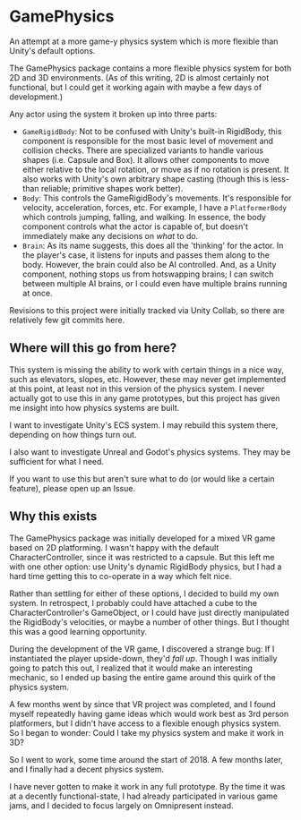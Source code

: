 # GamePhysics
An attempt at a more game-y physics system which is more flexible than Unity's default options.

The GamePhysics package contains a more flexible physics system for both 2D and 3D environments. (As of this writing, 2D is almost certainly not functional, but I could get it working again with maybe a few days of development.)

Any actor using the system it broken up into three parts:

 + `GameRigidBody`: Not to be confused with Unity's built-in RigidBody, this component is responsible for the most basic level of movement and collision checks. There are specialized variants to handle various shapes (i.e. Capsule and Box). It allows other components to move either relative to the local rotation, or move as if no rotation is present. It also works with Unity's own arbitrary shape casting (though this is less-than reliable; primitive shapes work better).
 + `Body`: This controls the GameRigidBody's movements. It's responsible for velocity, acceleration, forces, etc. For example, I have a `PlatformerBody` which controls jumping, falling, and walking. In essence, the body component controls what the actor is capable of, but doesn't immediately make any decisions on *what* to do.
 + `Brain`: As its name suggests, this does all the 'thinking' for the actor. In the player's case, it listens for inputs and passes them along to the body. However, the brain could also be AI controlled. And, as a Unity component, nothing stops us from hotswapping brains; I can switch between multiple AI brains, or I could even have multiple brains running at once.

Revisions to this project were initially tracked via Unity Collab, so there are relatively few git commits here.


## Where will this go from here?

This system is missing the ability to work with certain things in a nice way, such as elevators, slopes, etc. However, these may never get implemented at this point, at least not in this version of the physics system. I never actually got to use this in any game prototypes, but this project has given me insight into how physics systems are built.

I want to investigate Unity's ECS system. I may rebuild this system there, depending on how things turn out.

I also want to investigate Unreal and Godot's physics systems. They may be sufficient for what I need.

If you want to use this but aren't sure what to do (or would like a certain feature), please open up an Issue.


## Why this exists

The GamePhysics package was initially developed for a mixed VR game based on 2D platforming. I wasn't happy with the default CharacterController, since it was restricted to a capsule. But this left me with one other option: use Unity's dynamic RigidBody physics, but I had a hard time getting this to co-operate in a way which felt nice.

Rather than settling for either of these options, I decided to build my own system. In retrospect, I probably could have attached a cube to the CharacterController's GameObject, or I could have just directly manipulated the RigidBody's velocities, or maybe a number of other things. But I thought this was a good learning opportunity.

During the development of the VR game, I discovered a strange bug: If I instantiated the player upside-down, they'd *fall up*. Though I was initially going to patch this out, I realized that it would make an interesting mechanic, so I ended up basing the entire game around this quirk of the physics system.

A few months went by since that VR project was completed, and I found myself repeatedly having game ideas which would work best as 3rd person platformers, but I didn't have access to a flexible enough physics system. So I began to wonder: Could I take my physics system and make it work in 3D?

So I went to work, some time around the start of 2018. A few months later, and I finally had a decent physics system.

I have never gotten to make it work in any full prototype. By the time it was at a decently functional-state, I had already participated in various game jams, and I decided to focus largely on Omnipresent instead. 
